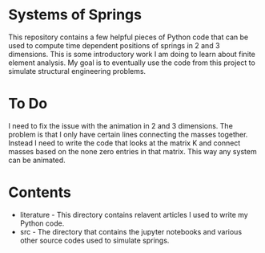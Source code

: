 # Systems of Springs
This repository contains a few helpful pieces of Python code 
that can be used to compute time dependent positions of 
springs in 2 and 3 dimensions. This is some introductory work
I am doing to learn about finite element analysis. My goal is
to eventually use the code from this project to simulate 
structural engineering problems.

# To Do
I need to fix the issue with the animation in 2 and 3 dimensions.
The problem is that I only have certain lines connecting the masses
together. Instead I need to write the code that looks at the matrix
K and connect masses based on the none zero entries in that matrix.
This way any system can be animated.

# Contents
* literature - This directory contains relavent articles I used to
	write my Python code.
* src - The directory that contains the jupyter notebooks and 
	various other source codes used to simulate springs.

